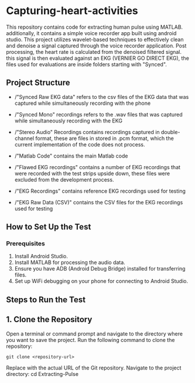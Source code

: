 # Capturing-heart-activities
This repository contains code for extracting human pulse using MATLAB. additionally, it contains a simple voice recorder app built using android studio. This project utilizes wavelet-based techniques to effectively clean and denoise a signal captured through the voice recorder application. Post processing, the heart rate is calculated from the denoised filtered signal. this signal is then evaluated against an EKG (VERNIER GO DIRECT EKG), the files used for evaluations are inside folders starting with "Synced".

## Project Structure
- /"Synced Raw EKG data" refers to the csv files of the EKG data that was captured while simultaneously recording with the phone

- /"Synced Mono" recordings refers to the .wav files that was captured while simultaneously recording with the EKG

- /"Stereo Audio" Recordings contains recordings captured in double-channel format, these are files in stored in .pcm format, which the current implementation of the code does not process. 

- /"Matlab Code" contains the main Matlab code

- /"Flawed EKG recordings" contains a number of EKG recordings that were recorded with the test strips upside down, these files were excluded from the development process.

- /"EKG Recordings" contains reference EKG recordings used for testing 

- /"EKG Raw Data (CSV)" contains the CSV files for the EKG recordings used for testing

## How to Set Up the Test

### Prerequisites
1. Install Android Studio.
2. Install MATLAB for processing the audio data.
3. Ensure you have ADB (Android Debug Bridge) installed for transferring files.
4. Set up WiFi debugging on your phone for connecting to Android Studio.

## Steps to Run the Test
## 1. Clone the Repository

Open a terminal or command prompt and navigate to the directory where you want to save the project.
Run the following command to clone the repository:
```
git clone <repository-url>
```
Replace <repository-url> with the actual URL of the Git repository.
Navigate to the project directory:
cd Extracting-Pulse
